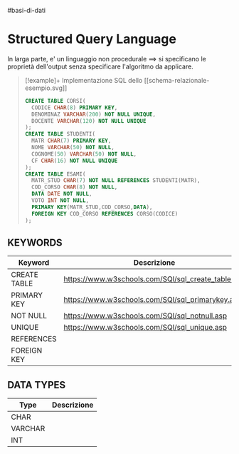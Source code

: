 #basi-di-dati
# Structured Query Language
In larga parte, e' un linguaggio non procedurale $\implies$ si specificano le proprietà dell'output senza specificare l'algoritmo da applicare.

>[!example]+
> Implementazione SQL dello [[schema-relazionale-esempio.svg]]
> ```sql
> CREATE TABLE CORSI(
> 	CODICE CHAR(8) PRIMARY KEY,
> 	DENOMINAZ VARCHAR(200) NOT NULL UNIQUE,
> 	DOCENTE VARCHAR(120) NOT NULL UNIQUE
> );
> CREATE TABLE STUDENTI(
> 	MATR CHAR(7) PRIMARY KEY,
> 	NOME VARCHAR(50) NOT NULL,
> 	COGNOME(50) VARCHAR(50) NOT NULL,
> 	CF CHAR(16) NOT NULL UNIQUE
> );
> CREATE TABLE ESAMI(
>	MATR_STUD CHAR(7) NOT NULL REFERENCES STUDENTI(MATR),
>	COD_CORSO CHAR(8) NOT NULL,
>	DATA DATE NOT NULL,
>	VOTO INT NOT NULL,
>	PRIMARY KEY(MATR_STUD,COD_CORSO,DATA),
>	FOREIGN KEY COD_CORSO REFERENCES CORSO(CODICE)
>);
> ```
## KEYWORDS

| Keyword      | Descrizione                                        |
| ------------ | -------------------------------------------------- |
| CREATE TABLE | https://www.w3schools.com/SQl/sql_create_table.asp |
| PRIMARY KEY  | https://www.w3schools.com/SQl/sql_primarykey.asp   |
| NOT NULL     | https://www.w3schools.com/SQl/sql_notnull.asp      |
| UNIQUE       | https://www.w3schools.com/SQl/sql_unique.asp       |
| REFERENCES   |                                                    |
| FOREIGN KEY  |                                                    |
## DATA TYPES

| Type    | Descrizione |
| ------- | ----------- |
| CHAR    |             |
| VARCHAR |             |
| INT     |             |

